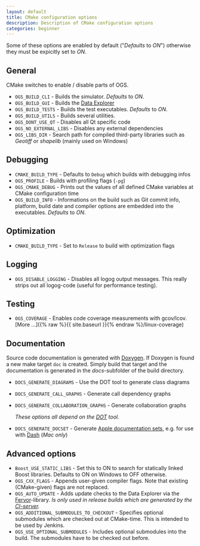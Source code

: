 ```yaml
---
layout: default
title: CMake configuration options
description: Description of CMake configuration options
categories: beginner
---
```


Some of these options are enabled by default ("*Defaults* to *ON*") otherwise they must be expicitly set to *ON*.

## General ##

CMake switches to enable / disable parts of OGS.

- `OGS_BUILD_CLI` - Builds the simulator. *Defaults* to *ON*.
- `OGS_BUILD_GUI` - Builds the [Data Explorer](https://svn.ufz.de/ogs/attachment/wiki/WikiStart/DataExplorer-Manual.pdf?format=raw)
- `OGS_BUILD_TESTS` - Builds the test executables. *Defaults* to *ON*.
- `OGS_BUILD_UTILS` - Builds several utilities.
- `OGS_DONT_USE_QT` - Disables all Qt specific code
- `OGS_NO_EXTERNAL_LIBS` - Disables any external dependencies
- `OGS_LIBS_DIR` - Search path for compiled third-party libraries such as *Geotiff* or *shapelib* (mainly used on Windows)

## Debugging ##

- `CMAKE_BUILD_TYPE` - Defaults to `Debug` which builds with debugging infos
- `OGS_PROFILE` - Builds with profiling flags (`-pg`)
- `OGS_CMAKE_DEBUG` - Prints out the values of all defined CMake variables at CMake configuration time
- `OGS_BUILD_INFO` - Informations on the build such as Git commit info, platform, build date and compiler options are embedded into the executables. *Defaults* to *ON*.

## Optimization ##

- `CMAKE_BUILD_TYPE` - Set to `Release` to build with optimization flags

## Logging ##

- `OGS_DISABLE_LOGGING` - Disables all logog output messages. This really strips out all logog-code (useful for performance testing).

## Testing ##

- `OGS_COVERAGE` - Enables code coverage measurements with gcov/lcov. [More ...]({% raw %}{{ site.baseurl }}{% endraw %}/linux-coverage)

## Documentation ##

Source code documentation is generated with [Doxygen](http://www.stack.nl/~dimitri/doxygen). If Doxygen is found a new make target `doc` is created. Simply build that target and the documentation is generated in the *docs*-subfolder of the build directory.

- `DOCS_GENERATE_DIAGRAMS` - Use the DOT tool to generate class diagrams
- `DOCS_GENERATE_CALL_GRAPHS` - Generate call dependency graphs
- `DOCS_GENERATE_COLLABORATION_GRAPHS` - Generate collaboration graphs

    *These options all depend on the [DOT](http://www.graphviz.org/) tool.*

- `DOCS_GENERATE_DOCSET` - Generate [Apple documentation sets](http://gentlebytes.com/appledoc-docs-examples-basic/), e.g. for use with [Dash](http://kapeli.com/dash/) (*Mac only*)

## Advanced options ##

- `Boost_USE_STATIC_LIBS` - Set this to ON to search for statically linked Boost libraries. Defaults to ON on Windows to OFF otherwise.
- `OGS_CXX_FLAGS` - Appends user-given compiler flags. Note that existing (CMake-given) flags are not replaced.
- `OGS_AUTO_UPDATE` - Adds update checks to the Data Explorer via the [Fervor](https://github.com/pypt/fervor)-library. *Is only used in release builds which are generated by the [CI-server](https://svn.ufz.de/hudson/).*
- `OGS_ADDITIONAL_SUBMODULES_TO_CHECKOUT` - Specifies optional submodules which are checked out at CMake-time. This is intended to be used by Jenkins.
- `OGS_USE_OPTIONAL_SUBMODULES` - Includes optional submodules into the build. The submodules have to be checked out before.

